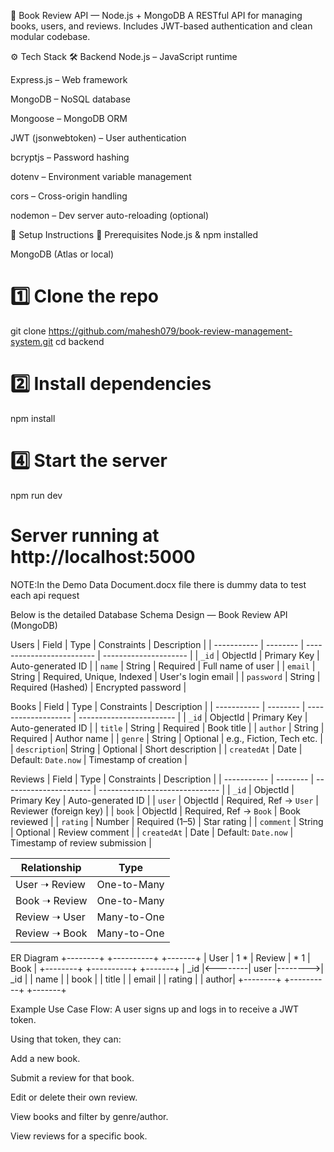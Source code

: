 📘 Book Review API — Node.js + MongoDB
A RESTful API for managing books, users, and reviews. Includes JWT-based authentication and clean modular codebase.

⚙️ Tech Stack
🛠 Backend
Node.js – JavaScript runtime

Express.js – Web framework

MongoDB – NoSQL database

Mongoose – MongoDB ORM

JWT (jsonwebtoken) – User authentication

bcryptjs – Password hashing

dotenv – Environment variable management

cors – Cross-origin handling

nodemon – Dev server auto-reloading (optional)

🚀 Setup Instructions
🔁 Prerequisites
Node.js & npm installed

MongoDB (Atlas or local)

# 1️⃣ Clone the repo
git clone https://github.com/mahesh079/book-review-management-system.git
cd backend

# 2️⃣ Install dependencies
npm install

# 4️⃣ Start the server
npm run dev
# Server running at http://localhost:5000

NOTE:In the Demo Data Document.docx file there is dummy data to test each api request

 Below is the detailed Database Schema Design — Book Review API (MongoDB)

Users
 | Field       | Type     | Constraints               | Description           |
| ----------- | -------- | ------------------------- | --------------------- |
| `_id`       | ObjectId | Primary Key               | Auto-generated ID     |
| `name`      | String   | Required                  | Full name of user     |
| `email`     | String   | Required, Unique, Indexed | User's login email    |
| `password`  | String   | Required (Hashed)         | Encrypted password    |

Books
| Field       | Type     | Constraints         | Description              |
| ----------- | -------- | ------------------- | ------------------------ |
| `_id`       | ObjectId | Primary Key         | Auto-generated ID        |
| `title`     | String   | Required            | Book title               |
| `author`    | String   | Required            | Author name              |
| `genre`     | String   | Optional            | e.g., Fiction, Tech etc. |
| `description`| String   | Optional            | Short description        |
| `createdAt` | Date     | Default: `Date.now` | Timestamp of creation    |

Reviews
| Field       | Type     | Constraints            | Description                    |
| ----------- | -------- | ---------------------- | ------------------------------ |
| `_id`       | ObjectId | Primary Key            | Auto-generated ID              |
| `user`      | ObjectId | Required, Ref → `User` | Reviewer (foreign key)         |
| `book`      | ObjectId | Required, Ref → `Book` | Book reviewed                  |
| `rating`    | Number   | Required (1–5)         | Star rating                    |
| `comment`   | String   | Optional               | Review comment                 |
| `createdAt` | Date     | Default: `Date.now`    | Timestamp of review submission |

| Relationship  | Type        |
| ------------- | ----------- |
| User ➝ Review | One-to-Many |
| Book ➝ Review | One-to-Many |
| Review ➝ User | Many-to-One |
| Review ➝ Book | Many-to-One |



ER Diagram
+--------+         +----------+         +-------+
|  User  | 1     * |  Review  | *     1 | Book  |
+--------+         +----------+         +-------+
| _id    |<--------| user     |-------->| _id   |
| name   |         | book     |         | title |
| email  |         | rating   |         | author|
+--------+         +----------+         +-------+


Example Use Case Flow:
A user signs up and logs in to receive a JWT token.

Using that token, they can:

Add a new book.

Submit a review for that book.

Edit or delete their own review.

View books and filter by genre/author.

View reviews for a specific book.
